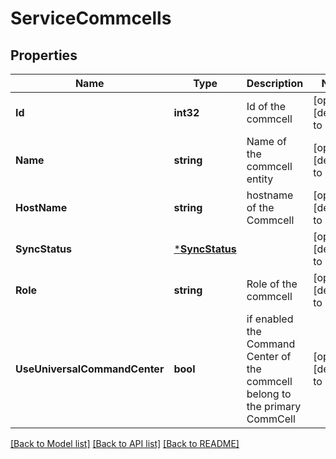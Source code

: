 # ServiceCommcells

## Properties
Name | Type | Description | Notes
------------ | ------------- | ------------- | -------------
**Id** | **int32** | Id of the commcell | [optional] [default to null]
**Name** | **string** | Name of the commcell entity | [optional] [default to null]
**HostName** | **string** | hostname of the Commcell | [optional] [default to null]
**SyncStatus** | [***SyncStatus**](SyncStatus.md) |  | [optional] [default to null]
**Role** | **string** | Role of the commcell | [optional] [default to null]
**UseUniversalCommandCenter** | **bool** | if enabled the Command Center of the commcell belong to the primary CommCell | [optional] [default to null]

[[Back to Model list]](../README.md#documentation-for-models) [[Back to API list]](../README.md#documentation-for-api-endpoints) [[Back to README]](../README.md)


